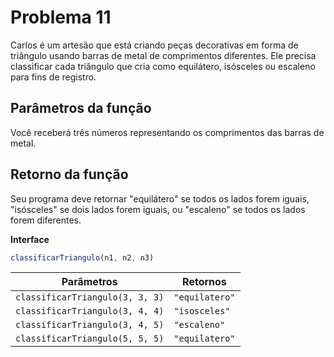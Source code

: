 # Problema 11
Carlos é um artesão que está criando peças decorativas em forma de triângulo usando barras de metal de comprimentos diferentes. Ele precisa classificar cada triângulo que cria como equilátero, isósceles ou escaleno para fins de registro.

## Parâmetros da função
Você receberá três números representando os comprimentos das barras de metal.

## Retorno da função
Seu programa deve retornar "equilátero" se todos os lados forem iguais, "isósceles" se dois lados forem iguais, ou "escaleno" se todos os lados forem diferentes.

**Interface**

```javascript
classificarTriangulo(n1, n2, n3)
```

| Parâmetros                           | Retornos        |
|--------------------------------------|-----------------|
| `classificarTriangulo(3, 3, 3)`      | `"equilatero"`  |
| `classificarTriangulo(3, 4, 4)`      | `"isosceles"`   |
| `classificarTriangulo(3, 4, 5)`      | `"escaleno"`    |
| `classificarTriangulo(5, 5, 5)`      | `"equilatero"`  |
